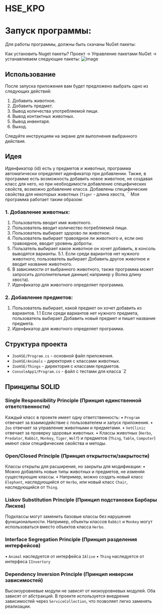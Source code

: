 # HSE_KPO

# Запуск программы:
Для работы программы, должны быть скачаны NuGet пакеты:


Как установить Nuget пакеты?
Проект -> Управление пакетами NuGet -> устанавливаем следующие пакеты:
![image](https://github.com/user-attachments/assets/f05ece0e-f55d-4491-a185-127cfecb3712)

## Использование

После запуска приложения вам будет предложено выбрать одно из следующих действий:

1. Добавить животное.
2. Добавить предмет.
3. Вывод количества употребляемой пищи.
4. Вывод контактных животных.
5. Вывод инвентаря.
6. Выход.

Следуйте инструкциям на экране для выполнения выбранного действия.


## Идея
Иденфикатор (id) есть у предметов и животных, программа автоматически определяет иденфикатор при добавлении.
Также, в программе есть возможность добавить новое животное, не создавая класс для него, но при необходимости добавление специфических свойств, возможно добавление класса.
Добавлены специфические свойства для некоторых животных (`Tiger` - длина хвоста, ``
Моя программа работает таким образом:

### 1. Добавление животных:
1. Пользователь вводит имя животного.
2. Пользователь вводит количество потребляемой пищи.
3. Пользователь выбирает здорово ли животное.
4. Пользователь выбирает травоядное ли животного и, если оно травоядное, вводит уровень доброты.
5. Пользатель выбирает какое животное он хочет добавить, в консоль выводятся варианты.
  5.1. Если среди вариантов нет нужного животного, пользователь выбирает Добавить другое животное и вводит название животного.
6. В зависимости от выбранного животного, также программа может запросить дополнительные данные( например у Волка длину хвоста).
7. Иденфикатор для животного определяет программа.

### 2. Добавление предметов:
1. Пользователь выбирает, какой предмет он хочет добавить из вариантов.
   1.1 Если среди вариантов нет нужного предмета, пользователь выбирает Добавить новый предмет и пишет название предмета.
2. Иденфикатор для животного определяет программа.
    

## Структура проекта

- `ZooHSE/Program.cs` - основной файл приложения.
- `ZooHSE/Animals` - директория с классами животных.
- `ZooHSE/Things` - директория с классами предметов.
- `ConsoleApp1/Program.cs` - файл с тестами для класса `Z


## Принципы SOLID

### Single Responsibility Principle (Принцип единственной ответственности)
Каждый класс в проекте имеет одну ответственность:
•	`Program` отвечает за взаимодействие с пользователем и запуск приложения.
•	`Zoo` отвечает за управление животными и предметами.
•	`VetClinic` отвечает за проверку здоровья животных.
•	Классы животных (`Herbo`, `Predator`, `Rabbit`, `Monkey`, `Tiger`, `Wolf`) и предметов (`Thing`, `Table`, `Computer`) имеют свои специфические свойства и методы.

### Open/Closed Principle (Принцип открытости/закрытости)
Классы открыты для расширения, но закрыты для модификации:
•	Можно добавлять новые типы животных и предметов, не изменяя существующие классы.
•	Например, можно создать новый класс `Elephant`, наследующийся от `Herbo`, или новый класс `Chair`, наследующийся от `Thing`.

### Liskov Substitution Principle (Принцип подстановки Барбары Лисков)
Подклассы могут заменить базовые классы без нарушения функциональности. Например, объекты классов `Rabbit` и `Monkey` могут использоваться вместо объектов класса `Herbo`.

### Interface Segregation Principle (Принцип разделения интерфейсов)
• `Animal` наследуется от интерфейса `IAlive`
• `Thing` наследуется от интерфеса `IInvertory`

### Dependency Inversion Principle (Принцип инверсии зависимостей)
Высокоуровневые модули не зависят от низкоуровневых модулей. Оба зависят от абстракций. В проекте используется внедрение зависимостей через `ServiceCollection`, что позволяет легко заменять реализации.
